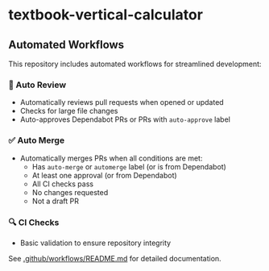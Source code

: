 # textbook-vertical-calculator

## Automated Workflows

This repository includes automated workflows for streamlined development:

### 🤖 Auto Review
- Automatically reviews pull requests when opened or updated
- Checks for large file changes
- Auto-approves Dependabot PRs or PRs with `auto-approve` label

### ✅ Auto Merge
- Automatically merges PRs when all conditions are met:
  - Has `auto-merge` or `automerge` label (or is from Dependabot)
  - At least one approval (or from Dependabot)
  - All CI checks pass
  - No changes requested
  - Not a draft PR

### 🔍 CI Checks
- Basic validation to ensure repository integrity

See [.github/workflows/README.md](.github/workflows/README.md) for detailed documentation.